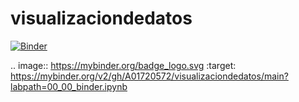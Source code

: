 # visualizaciondedatos
[![Binder](https://mybinder.org/badge_logo.svg)](https://mybinder.org/v2/gh/A01720572/visualizaciondedatos/main?labpath=00_00_binder.ipynb)

.. image:: https://mybinder.org/badge_logo.svg
 :target: https://mybinder.org/v2/gh/A01720572/visualizaciondedatos/main?labpath=00_00_binder.ipynb
 
 
 
